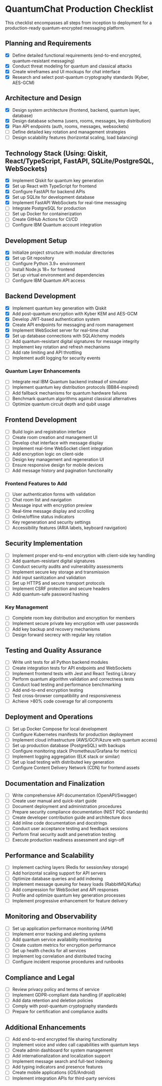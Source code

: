 # QuantumChat Production Checklist

This checklist encompasses all steps from inception to deployment for a production-ready quantum-encrypted messaging platform.

## Planning and Requirements
- [x] Define detailed functional requirements (end-to-end encrypted, quantum-resistant messaging)
- [x] Conduct threat modeling for quantum and classical attacks
- [x] Create wireframes and UI mockups for chat interface
- [x] Research and select post-quantum cryptography standards (Kyber, AES-GCM)

## Architecture and Design
- [x] Design system architecture (frontend, backend, quantum layer, database)
- [x] Design database schema (users, rooms, messages, key distribution)
- [x] Plan API endpoints (auth, rooms, messages, websockets)
- [ ] Define detailed key rotation and management strategies
- [ ] Design scalability features (horizontal scaling, load balancing)

## Technology Stack (Using: Qiskit, React/TypeScript, FastAPI, SQLite/PostgreSQL, WebSockets)
- [x] Implement Qiskit for quantum key generation
- [x] Set up React with TypeScript for frontend
- [x] Configure FastAPI for backend APIs
- [x] Set up SQLite for development database
- [x] Implement FastAPI WebSockets for real-time messaging
- [ ] Integrate PostgreSQL for production
- [ ] Set up Docker for containerization
- [ ] Create GitHub Actions for CI/CD
- [ ] Configure IBM Quantum account integration

## Development Setup
- [x] Initialize project structure with modular directories
- [x] Set up Git repository
- [ ] Configure Python 3.9+ environment
- [ ] Install Node.js 18+ for frontend
- [ ] Set up virtual environment and dependencies
- [ ] Configure IBM Quantum API access

## Backend Development
- [x] Implement quantum key generation with Qiskit
- [x] Add post-quantum encryption with Kyber KEM and AES-GCM
- [x] Develop JWT-based authentication system
- [x] Create API endpoints for messaging and room management
- [x] Implement WebSocket server for real-time chat
- [x] Set up database connections with SQLAlchemy models
- [ ] Add quantum-resistant digital signatures for message integrity
- [ ] Implement key rotation and refresh mechanisms
- [ ] Add rate limiting and API throttling
- [ ] Implement audit logging for security events

### Quantum Layer Enhancements
- [ ] Integrate real IBM Quantum backend instead of simulator
- [ ] Implement quantum key distribution protocols (BB84-inspired)
- [ ] Add fallback mechanisms for quantum hardware failures
- [ ] Benchmark quantum algorithms against classical alternatives
- [ ] Optimize quantum circuit depth and qubit usage

## Frontend Development
- [ ] Build login and registration interface
- [ ] Create room creation and management UI
- [ ] Develop chat interface with message display
- [ ] Implement real-time WebSocket client integration
- [ ] Add encryption logic on client-side
- [ ] Design key management and regeneration UI
- [ ] Ensure responsive design for mobile devices
- [ ] Add message history and pagination functionality

### Frontend Features to Add
- [ ] User authentication forms with validation
- [ ] Chat room list and navigation
- [ ] Message input with encryption preview
- [ ] Real-time message display and scrolling
- [ ] Online/offline status indicators
- [ ] Key regeneration and security settings
- [ ] Accessibility features (ARIA labels, keyboard navigation)

## Security Implementation
- [ ] Implement proper end-to-end encryption with client-side key handling
- [ ] Add quantum-resistant digital signatures
- [ ] Conduct security audits and vulnerability assessments
- [ ] Implement secure key storage and transmission
- [ ] Add input sanitization and validation
- [ ] Set up HTTPS and secure transport protocols
- [ ] Implement CSRF protection and secure headers
- [ ] Add quantum-safe password hashing

### Key Management
- [ ] Complete room key distribution and encryption for members
- [ ] Implement secure private key encryption with user passwords
- [ ] Add key backup and recovery mechanisms
- [ ] Design forward secrecy with regular key rotation

## Testing and Quality Assurance
- [ ] Write unit tests for all Python backend modules
- [ ] Create integration tests for API endpoints and WebSockets
- [ ] Implement frontend tests with Jest and React Testing Library
- [ ] Perform quantum algorithm validation and correctness tests
- [ ] Conduct load testing and performance benchmarking
- [ ] Add end-to-end encryption testing
- [ ] Test cross-browser compatibility and responsiveness
- [ ] Achieve >80% code coverage for all components

## Deployment and Operations
- [ ] Set up Docker Compose for local development
- [ ] Configure Kubernetes manifests for production deployment
- [ ] Implement cloud infrastructure (AWS/GCP/Azure with quantum access)
- [ ] Set up production database (PostgreSQL) with backups
- [ ] Configure monitoring stack (Prometheus/Grafana for metrics)
- [ ] Implement logging aggregation (ELK stack or similar)
- [ ] Set up load testing with distributed key generation
- [ ] Configure Content Delivery Network (CDN) for frontend assets

## Documentation and Finalization
- [ ] Write comprehensive API documentation (OpenAPI/Swagger)
- [ ] Create user manual and quick-start guide
- [ ] Document deployment and administration procedures
- [ ] Prepare security compliance documentation (NIST PQC standards)
- [ ] Create developer contribution guide and architecture docs
- [ ] Add inline code documentation and docstrings
- [ ] Conduct user acceptance testing and feedback sessions
- [ ] Perform final security audit and penetration testing
- [ ] Execute production readiness assessment and sign-off

## Performance and Scalability
- [ ] Implement caching layers (Redis for session/key storage)
- [ ] Add horizontal scaling support for API servers
- [ ] Optimize database queries and add indexing
- [ ] Implement message queuing for heavy loads (RabbitMQ/Kafka)
- [ ] Add compression for WebSocket and API responses
- [ ] Profile and optimize quantum key generation processes
- [ ] Implement progressive enhancement for feature delivery

## Monitoring and Observability
- [ ] Set up application performance monitoring (APM)
- [ ] Implement error tracking and alerting systems
- [ ] Add quantum service availability monitoring
- [ ] Create custom metrics for encryption performance
- [ ] Set up health checks for all services
- [ ] Implement log correlation and distributed tracing
- [ ] Configure incident response procedures and runbooks

## Compliance and Legal
- [ ] Review privacy policy and terms of service
- [ ] Implement GDPR-compliant data handling (if applicable)
- [ ] Add data retention and deletion policies
- [ ] Comply with post-quantum cryptography standards
- [ ] Prepare for certification and compliance audits

## Additional Enhancements
- [ ] Add end-to-end encrypted file sharing functionality
- [ ] Implement voice and video call capabilities with quantum keys
- [ ] Create admin dashboard for system management
- [ ] Add internationalization and localization support
- [ ] Implement message search and full-text indexing
- [ ] Add typing indicators and presence features
- [ ] Create mobile applications (iOS/Android)
- [ ] Implement integration APIs for third-party services

